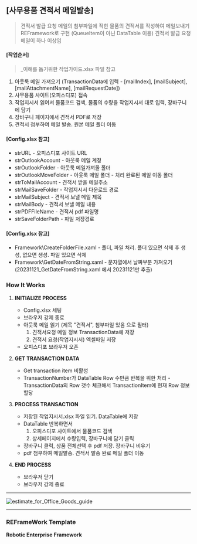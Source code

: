 ## [사무용품 견적서 메일발송]  ##
> 견적서 발급 요청 메일의 첨부파일에 적힌 물품의 견적서를 작성하여 메일보내기
> REFramework로 구현 (QueueItem이 아닌 DataTable 이용)
> 견적서 발급 요청 메일이 하나 이상임


#### [작업순서] ####
> _이해를 돕기위한 작업가이드.xlsx 파일 참고
1. 아웃룩 메일 가져오기 (TransactionData에 입력 - [mailIndex], [mailSubject], [mailAttachmentName], [mailRequestDate])
2. 사무용품 사이트(오피스디포) 접속
3. 작업지시서 읽어서 물품코드 검색, 물품의 수량을 작업지시서 대로 입력, 장바구니에 담기
4. 장바구니 페이지에서 견적서 PDF로 저장
5. 견적서 첨부하여 메일 발송. 원본 메일 폴더 이동


#### [Config.xlsx 참고] ####
* strURL - 오피스디포 사이트 URL
* strOutlookAccount - 아웃룩 메일 계정
* strOutlookFolder - 아웃룩 메일가져올 폴더 
* strOutlookMoveFolder - 아웃룩 메일 폴더 - 처리 완료된 메일 이동 폴더
* strToMailAccount - 견적서 받을 메일주소
* strMailSaveFolder - 작업지시서 다운로드 경로
* strMailSubject - 견적서 보낼 메일 제목
* strMailBody - 견적서 보낼 메일 내용
* strPDFFileName - 견적서 pdf 파일명
* strSaveFolderPath - 파일 저장경로

  
#### [Config.xlsx 참고] ####
* Framework\CreateFolderFile.xaml - 폴더, 파일 처리. 폴더 있으면 삭제 후 생성, 없으면 생성. 파일 있으면 삭제
* Framework\GetDateFromString.xaml - 문자열에서 날짜부분 가져오기 (20231121_GetDateFromString.xaml 에서 20231121만 추출)


### How It Works ###

1. **INITIALIZE PROCESS**
   + Config.xlsx 세팅
   + 브라우저 강제 종료
   + 아웃룩 메일 읽기 (제목 "견적서", 첨부파일 있음 으로 필터)
      1. 견적서요청 메일 정보 TransactionData에 저장
      2. 견적서 요청(작업지시서) 엑셀파일 저장
   + 오피스디포 브라우저 오픈

2. **GET TRANSACTION DATA**
   + Get transaction item 비활성
   + TransactionNumber가 DataTable Row 수만큼 반복을 위한 처리 -  TransactionData의 Row 갯수 체크해서 TransactionItem에 현재 Row 정보 할당

4. **PROCESS TRANSACTION**
   + 저장된 작업지시서.xlsx 파일 읽기. DataTable에 저장
   + DataTable 반복하면서
     1. 오피스디포 사이트에서 물품코드 검색
     2. 상세페이지에서 수량입력, 장바구니에 담기 클릭
   + 장바구니 클릭, 상품 전체선택 후 pdf 저장. 장바구니 비우기
   + pdf 첨부하여 메일발송. 견적서 발송 완료 메일 폴더 이동

4. **END PROCESS**
   + 브라우저 닫기
   + 브라우저 강제 종료

* * *
![estimate_for_Office_Goods_guide](https://github.com/pnmGithub/estimate_for_Office_Goods.RPA-uipath/assets/149296871/f0721054-4ca0-4ca0-a80e-39d6174e0e50)
* * *

### REFrameWork Template ###
**Robotic Enterprise Framework**
